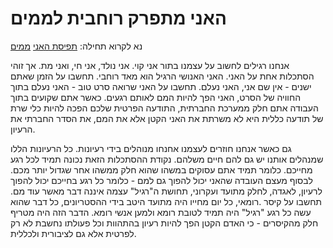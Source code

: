 האני מתפרק רוחבית לממים
======

נא לקרוא תחילה:
 [תפיסת האני](the_self.md)
 [ממים](Memes.md)
 
אנחנו רגילים לחשוב על עצמנו בתור אני קוי. אני נולד, אני חי, ואני מת. אך זוהי הסתכלות אחת על האני. האני האנושי הרגיל הוא מאד רוחבי. תחשבו על הזמן שאתם ישנים - אין שם אני, האני נעלם. תחשבו על האני שרואה סרט טוב - האני נעלם בתוך החוויה של הסרט, האני הפך להיות המם לאותם רגעים. כאשר אתם שקועים בתוך העבודה אתם חלק ממערכת החברתית, התודעה הפרטית שלכם הפכה להיות כלי שרת של תודעה כללית היא לא משרתת את האני הקטן אלא את המם, את הסדר החברתי את הרעיון. 

גם כאשר אנחנו חוזרים לעצמנו אחנחו מנוהלים בידי רעיונות. כל הרעיונות הללו שמנהלים אותנו יש גם להם חיים משלהם. נקודת ההסתכלות הזאת נכונה תמיד לכל רגע מחייכם. כלומר תמיד אתם עסוקים במשהו שהוא חלק ממשהו אחר שגדול יותר מכם. לבסוף מעצם העובדה שהאני יכול להפוך גם למם - כלומר כל רגע בחייכם יכול להפוך לרעיון, לאגדה, לחלק מתועד ועקרוני, תחושת ה"רגיל" עצמה איננה דבר מאשר עוד מם. תחשבו על קיסר .רומאי, כל יום מחייו היה מתועד היטב בידי ההסטריונים, כל דבר שהוא עשה כל רגע "רגיל" היה תמיד לטובת רומא ולמען אנשי רומא. הדבר הזה היה מטריף חלק מהקיסרים - כי האדם הקטן הפך להיות רעיון בהתהוות וכל פעולתו נחשבת לא רק לפרטית אלא גם לציבורית ולכללית. 

